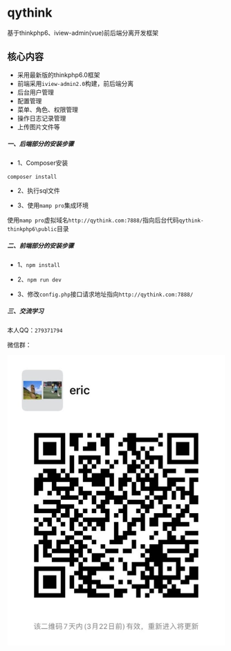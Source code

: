 # qythink
基于thinkphp6、iview-admin(vue)前后端分离开发框架


## 核心内容
* 采用最新版的thinkphp6.0框架
* 前端采用`iview-admin2.0`构建，前后端分离
* 后台用户管理
* 配置管理
* 菜单、角色、权限管理
* 操作日志记录管理
* 上传图片文件等

##### 一、后端部分的安装步骤
* 1、Composer安装
~~~
composer install
~~~
* 2、执行sql文件

* 3、使用`mamp pro`集成环境

使用`mamp pro`虚拟域名`http://qythink.com:7888/`指向后台代码`qythink-thinkphp6\public`目录


##### 二、前端部分的安装步骤

* 1、`npm install`

* 2、`npm run dev`

* 3、修改`config.php`接口请求地址指向`http://qythink.com:7888/`


##### 三、交流学习

本人QQ：`279371794`

微信群：

![image](./wechat-group.png)
